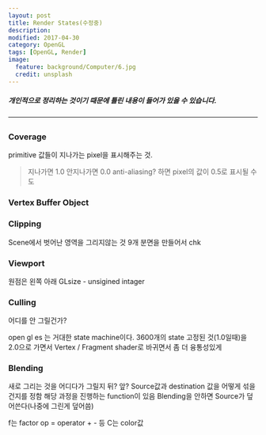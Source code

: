 ```yaml
---
layout: post
title: Render States(수정중)
description:
modified: 2017-04-30
category: OpenGL
tags: [OpenGL, Render]
image:
  feature: background/Computer/6.jpg
  credit: unsplash
---
```

##### 개인적으로 정리하는 것이기 때문에 틀린 내용이 들어가 있을 수 있습니다.
---

##

### Coverage
primitive 값들이 지나가는 pixel을 표시해주는 것.
> 지나가면 1.0
> 안지나가면 0.0
anti-aliasing? 하면 pixel의 값이 0.5로 표시될 수도

### Vertex Buffer Object


### Clipping
Scene에서 벗어난 영역을 그리지않는 것
9개 분면을 만들어서 chk

### Viewport
원점은 왼쪽 아래
GLsize - unsigined intager

### Culling
어디를 안 그릴건가?

open gl es 는 거대한 state machine이다. 3600개의 state
고정된 것(1.0일때)을 2.0으로 가면서 Vertex / Fragment shader로 바귀면서 좀 더 융통성있게

### Blending
새로 그리는 것을 어디다가 그릴지
뒤? 앞?
Source값과 destination 값을 어떻게 섞을 건지를 정함
해당 과정을 진행하는 function이 있음
Blending을 안하면 Source가 덮어쓴다(나중에 그린게 덮어씀)

f는 factor
op = operator + - 등
C는 color값
